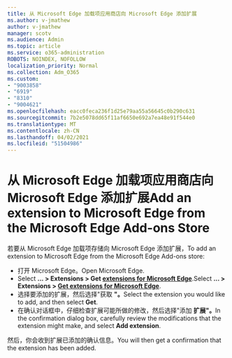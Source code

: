 ```yaml
---
title: 从 Microsoft Edge 加载项应用商店向 Microsoft Edge 添加扩展
ms.author: v-jmathew
author: v-jmathew
manager: scotv
ms.audience: Admin
ms.topic: article
ms.service: o365-administration
ROBOTS: NOINDEX, NOFOLLOW
localization_priority: Normal
ms.collection: Adm_O365
ms.custom:
- "9003858"
- "6919"
- "8310"
- "9004621"
ms.openlocfilehash: eacc0feca236f1d25e79aa55a56645c0b290c631
ms.sourcegitcommit: 7b2e5078dd65f11af6650e692a7ea48e91f544e0
ms.translationtype: MT
ms.contentlocale: zh-CN
ms.lasthandoff: 04/02/2021
ms.locfileid: "51504986"
---
```

# <a name="add-an-extension-to-microsoft-edge-from-the-microsoft-edge-add-ons-store"></a><span data-ttu-id="d6574-102">从 Microsoft Edge 加载项应用商店向 Microsoft Edge 添加扩展</span><span class="sxs-lookup"><span data-stu-id="d6574-102">Add an extension to Microsoft Edge from the Microsoft Edge Add-ons Store</span></span>

<span data-ttu-id="d6574-103">若要从 Microsoft Edge 加载项存储向 Microsoft Edge 添加扩展，</span><span class="sxs-lookup"><span data-stu-id="d6574-103">To add an extension to Microsoft Edge from the Microsoft Edge Add-ons store:</span></span>

- <span data-ttu-id="d6574-104">打开 Microsoft Edge。</span><span class="sxs-lookup"><span data-stu-id="d6574-104">Open Microsoft Edge.</span></span>
- <span data-ttu-id="d6574-105">Select **... > Extensions > Get [extensions for Microsoft Edge](https://go.microsoft.com/fwlink/?linkid=2136408)**.</span><span class="sxs-lookup"><span data-stu-id="d6574-105">Select **... > Extensions > [Get extensions for Microsoft Edge](https://go.microsoft.com/fwlink/?linkid=2136408)**.</span></span>
- <span data-ttu-id="d6574-106">选择要添加的扩展，然后选择"获取 **"。**</span><span class="sxs-lookup"><span data-stu-id="d6574-106">Select the extension you would like to add, and then select **Get**.</span></span>
- <span data-ttu-id="d6574-107">在确认对话框中，仔细检查扩展可能所做的修改，然后选择"添加 **扩展"。**</span><span class="sxs-lookup"><span data-stu-id="d6574-107">In the confirmation dialog box, carefully review the modifications that the extension might make, and select **Add extension**.</span></span>

<span data-ttu-id="d6574-108">然后，你会收到扩展已添加的确认信息。</span><span class="sxs-lookup"><span data-stu-id="d6574-108">You will then get a confirmation that the extension has been added.</span></span>
